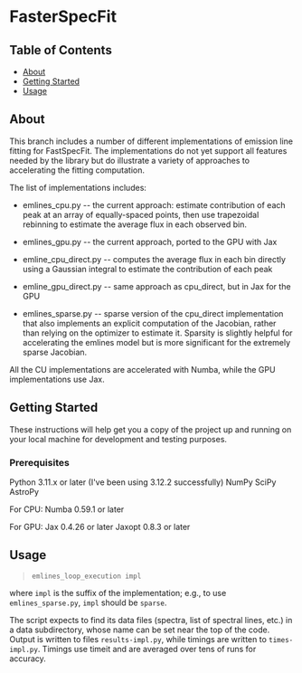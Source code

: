 # FasterSpecFit

## Table of Contents 
- [About](#about)
- [Getting Started](#getting_started)
- [Usage](#Usage)

## About  <a name = "about"></a>

This branch includes a number of different implementations of emission
line fitting for FastSpecFit.  The implementations do not yet support
all features needed by the library but do illustrate a variety of approaches
to accelerating the fitting computation.

The list of implementations includes:

* emlines_cpu.py -- the current approach: estimate contribution of
  each peak at an array of equally-spaced points, then use trapezoidal
  rebinning to estimate the average flux in each observed bin.

* emlines_gpu.py -- the current approach, ported to the GPU with Jax

* emline_cpu_direct.py -- computes the average flux in each bin directly
  using a Gaussian integral to estimate the contribution of each peak

* emline_gpu_direct.py -- same approach as cpu_direct, but in Jax for
  the GPU

* emlines_sparse.py -- sparse version of the cpu_direct implementation
  that also implements an explicit computation of the Jacobian, rather
  than relying on the optimizer to estimate it.  Sparsity is slightly
  helpful for accelerating the emlines model but is more significant
  for the extremely sparse Jacobian.

All the CU implementations are accelerated with Numba, while the GPU
implementations use Jax.

## Getting Started <a name = "getting_started"></a>

These instructions will help get you a copy of the project up and running on your local machine for development and testing purposes.

### Prerequisites 

Python 3.11.x or later (I've been using 3.12.2 successfully)
NumPy
SciPy
AstroPy

For CPU:
Numba 0.59.1 or later

For GPU:
Jax 0.4.26 or later
Jaxopt 0.8.3 or later


## Usage <a name = "Usage"></a>

> `emlines_loop_execution impl`

where `impl` is the suffix of the implementation; e.g., to use
`emlines_sparse.py`, `impl` should be `sparse`.

The script expects to find its data files (spectra, list of spectral
lines, etc.) in a data subdirectory, whose name can be set near the
top of the code. Output is written to files `results-impl.py`, while
timings are written to `times-impl.py`.  Timings use timeit and are
averaged over tens of runs for accuracy.
